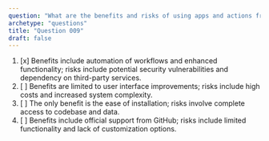 ```yaml
---
question: "What are the benefits and risks of using apps and actions from the GitHub Marketplace?"
archetype: "questions"
title: "Question 009"
draft: false
---
```


1. [x] Benefits include automation of workflows and enhanced functionality; risks include potential security vulnerabilities and dependency on third-party services.
1. [ ] Benefits are limited to user interface improvements; risks include high costs and increased system complexity.
1. [ ] The only benefit is the ease of installation; risks involve complete access to codebase and data.
1. [ ] Benefits include official support from GitHub; risks include limited functionality and lack of customization options.
